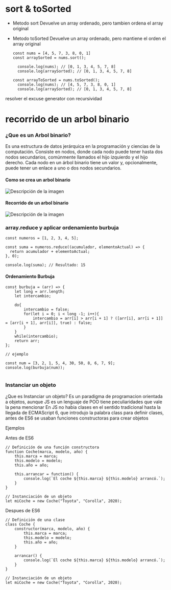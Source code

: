 # sort & toSorted

* Metodo sort
    Devuelve un array ordenado, pero tambien ordena el array original

* Metodo toSorted
    Devuelve un array ordenado, pero mantiene el orden el array original

    ```
    const nums = [4, 5, 7, 3, 8, 0, 1]
    const arraySorted = nums.sort();
    
      console.log(nums); // [0, 1, 3, 4, 5, 7, 8]
      console.log(arraySorted); // [0, 1, 3, 4, 5, 7, 8]
    
    const arrayToSorted = nums.toSorted();
      console.log(nums); // [4, 5, 7, 3, 8, 0, 1]
      console.log(arraySorted); // [0, 1, 3, 4, 5, 7, 8]
    
    ```



    
resolver el excuse generator con recursividad


# recorrido de un arbol binario

### ¿Que es un Arbol binario?

Es una estructura de datos jerárquica en la programación y ciencias de la computación. Consiste en nodos, donde cada nodo puede tener hasta dos nodos secundarios, comúnmente llamados el hijo izquierdo y el hijo derecho. Cada nodo en un árbol binario tiene un valor y, opcionalmente, puede tener un enlace a uno o dos nodos secundarios.

#### Como se crea un arbol binario
<image src="/CleanShot 2023-10-06 at 02.47.47.png" alt="Descripción de la imagen">

#### Recorrido de un arbol binario

<image src="/CleanShot 2023-10-06 at 02.32.01.png" alt="Descripción de la imagen">



### array.reduce y aplicar ordenamiento burbuja

```
const numeros = [1, 2, 3, 4, 5];

const suma = numeros.reduce((acumulador, elementoActual) => {
  return acumulador + elementoActual;
}, 0);

console.log(suma); // Resultado: 15

```

#### Ordenamiento Burbuja

```
const burbuja = (arr) => {
    let long = arr.length;
    let intercambio;

    do{
        intercambio = false;
        for(let i = 0; i < long -1; i++){
            intercambio = arr[i] > arr[i + 1] ? ([arr[i], arr[i + 1]] = [arr[i + 1], arr[i]], true) : false;
        }
    }
    while(intercambio);
    return arr;
};

// ejemplo

const num = [3, 2, 1, 5, 4, 30, 50, 8, 6, 7, 9];
console.log(burbuja(num));


```




### Instanciar un objeto
¿Que es Instanciar un objeto?
Es un paradigma de programacion orientada a objetos, aunque JS es un lenguaje de POO tiene peculiaridades que vale la pena mencionar
En JS no habia clases en el sentido tradicional hasta la llegada de ECMAScript 6, que introdujo la palabra class para definir clases, antes de ES6 se usaban funciones constructoras para crear objetos

Ejemplos

Antes de ES6
```
// Definición de una función constructora
function Coche(marca, modelo, año) {
    this.marca = marca;
    this.modelo = modelo;
    this.año = año;

    this.arrancar = function() {
        console.log(`El coche ${this.marca} ${this.modelo} arrancó.`);
    }
}

// Instanciación de un objeto
let miCoche = new Coche("Toyota", "Corolla", 2020);

```

Despues de ES6

```
// Definición de una clase
class Coche {
    constructor(marca, modelo, año) {
        this.marca = marca;
        this.modelo = modelo;
        this.año = año;
    }

    arrancar() {
        console.log(`El coche ${this.marca} ${this.modelo} arrancó.`);
    }
}

// Instanciación de un objeto
let miCoche = new Coche("Toyota", "Corolla", 2020);

```




